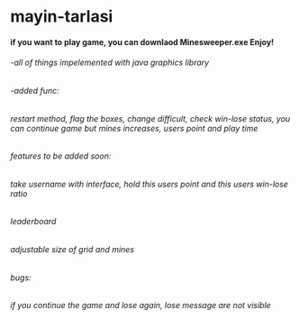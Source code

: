 # mayin-tarlasi 
#### if you want to play game, you can downlaod Minesweeper.exe Enjoy!
###### -all of things impelemented with java graphics library  
######
###### -added func:  
######  restart method, flag the boxes, change difficult, check win-lose status, you can continue game but mines increases, users point and play time  
###### features to be added soon:
###### take username with interface, hold this users point and this users win-lose ratio
###### leaderboard
###### adjustable size of grid and mines 
######
###### bugs:
###### if you continue the game and lose again, lose message are not visible


